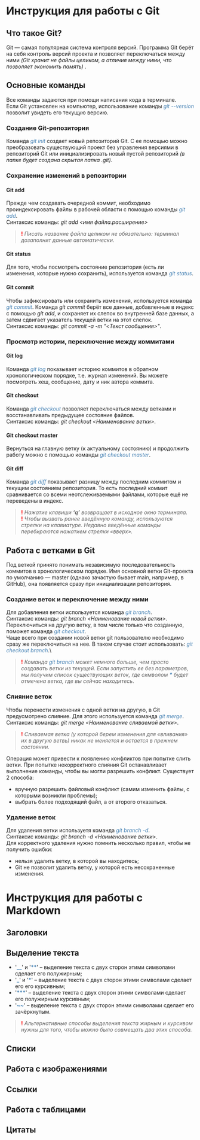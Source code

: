 # Инструкция для работы с Git
## Что такое Git?
Git — самая популярная система контроля версий. Программа Git берёт на себя контроль версий проекта и позволяет переключаться между ними 
*(Git хранит не файлы целиком, а отличия между ними, что позволяет экономить память)* .
## Основные команды
Все команды задаются при помощи написания кода в терминале. \
Если Git установлен на компьютер, использование команды <span style="color: steelblue">*git --version*</span> позволит увидеть его текущую версию.
### Создание Git-репозитория 
Команда <span style="color: steelblue">*git init*</span> создает новый репозиторий Git. С ее помощью можно преобразовать существующий проект без управления версиями в репозиторий Git или инициализировать новый пустой репозиторий *(в папке будет создана скрытая папка .git)*.
### Сохранение изменений в репозитории
#### Git add #
Прежде чем создавать очередной коммит, необходимо проиндексировать файлы в рабочей области с помощью команды <span style="color: steelblue">*git add*</span>. \
Синтаксис команды: *git add <имя файла.расширение>* 
> <span style="color: red">**!**</span> *Писать название файла целиком не обязательно: терминал дозаполнит данные автоматически.*
#### Git status #
Для того, чтобы посмотреть состояние репозитория (есть ли изменения, которые нужно сохранить), используется команда <span style="color: steelblue">*git status*</span>.
#### Git commit #
Чтобы зафиксировать или сохранить изменения, используется команда <span style="color: steelblue">*git commit*</span>. Команда *git commit* берёт все данные, добавленные в индекс с помощью *git add*, и сохраняет их слепок во внутренней базе данных, а затем сдвигает указатель текущей ветки на этот слепок. \
Синтаксис команды: *git commit -a -m "<Текст сообщения>"*.
### Просмотр истории, переключение между коммитами
#### Git log #
Команда <span style="color: steelblue">*git log*</span> показывает историю коммитов в обратном хронологическом порядке, т.е. журнал изменений. Вы можете посмотреть хеш, сообщение, дату и ник автора коммита.
#### Git checkout #
Команда <span style="color: steelblue">*git checkout*</span> позволяет переключаться между ветками и восстанавливать предыдущее состояние файлов. \
Синтаксис команды: *git checkout <Наименование ветки>*.
#### Git checkout master #
Вернуться на главную ветку (к актуальному состоянию) и продолжить работу можно с помощью команды <span style="color: steelblue">*git checkout master*</span>.
#### Git diff #
Команда <span style="color: steelblue">*git diff*</span> показывает разницу между последним коммитом и текущим состоянием репозитория. То есть последний коммит сравнивается со всеми неотслеживаемыми файлами, которые ещё не переведены в индекс.
> <span style="color: red">**!**</span> *Нажатие клавиши **‘q’** возвращает в исходное окно терминала.* \
> <span style="color: red">**!**</span> *Чтобы вызвать ранее введённую команду, используются стрелки на клавиатуре. Недавно введённые команды перебираются нажатием стрелки «вверх».*


## Работа с ветками в Git
Под веткой принято понимать независимую последовательность коммитов в хронологическом порядке. Имя основной ветки Git-проекта по умолчанию — master (однако зачастую бывает main, например, в GitHub), она появляется сразу при инициализации репозитория. 
### Создание веток и переключение между ними
Для добавления ветки используется команда <span style="color: steelblue">*git branch*</span>.\
Синтаксис команды: *git branch <Наименование новой ветки>*.\
Переключиться на другую ветку, в том числе только что созданную, поможет команда <span style="color: steelblue">*git checkout*</span>.\
Чаще всего при создании новой ветки git пользователю необходимо сразу же переключиться на нее. В таком случае стоит использовать: <span style="color: steelblue">*git checkout branch*</span>.\
> <span style="color: red">**!**</span> _Команда <span style="color: steelblue">*git branch*</span> может немного больше, чем просто создавать ветки из текущей. Если запустить ее без параметров, мы получим список существующих веток, где символом <span style="color: steelblue">__*__</span> будет отмечена ветка, где вы сейчас находитесь_. 
### Слияние веток
Чтобы перенести изменения с одной ветки на другую, в Git предусмотрено слияние. Для этого используется команда <span style="color: steelblue">*git merge*</span>.\
Синтаксис команды: *git merge <Наименование сливаемой ветки>*.
> <span style="color: red">**!**</span> *Сливаемая ветка (у которой берем изменения для «вливания» их в другую ветвь) никак не меняется и остается в прежнем состоянии.*

Операция может привести к появлению конфликтов при попытке слить ветки. При попытке некорректного слияния Git останавливает выполнение команды, чтобы вы могли разрешить конфликт. Существует 2 способа:
* вручную разрешить файловый конфликт (самим изменить файлы, с которыми возникли проблемы);
* выбрать более подходящий файл, а от второго отказаться.
### Удаление веток
Для удаления ветки используетя команда <span style="color: steelblue">*git branch -d*</span>.\
Синтаксис команды: *git branch -d <Наименование ветки>*.\
Для корректного удаления нужно помнить несколько правил, чтобы не получить ошибки:
* нельзя удалить ветку, в которой вы находитесь;
* Git не позволит удалить ветку, у которой есть несохраненные изменения.

# Инструкция для работы с Markdown
## Заголовки
## Выделение текста
* '<span style="color: steelblue">**__**</span>' и '<span style="color: steelblue">__**__</span>' – выделение текста с двух сторон этими символами сделает его полужирным;  
* '<span style="color: steelblue">**_**</span>' и '<span style="color: steelblue">__*__</span>' – выделение текста с двух сторон этими символами сделает его его курсивным;
* '<span style="color: steelblue">__***__</span>' – выделение текста с двух сторон этими символами сделает его полужирным курсивным;
* '<span style="color: steelblue">**~~**</span>' – выделение текста с двух сторон этими символами сделает его зачёркнутым.
> <span style="color: red">**!**</span> *Альтернативные способы выделения текста жирным и курсивом нужны для того, чтобы можно было совмещать два этих способа.*
## Списки
## Работа с изображениями
## Ссылки
## Работа с таблицами
## Цитаты
